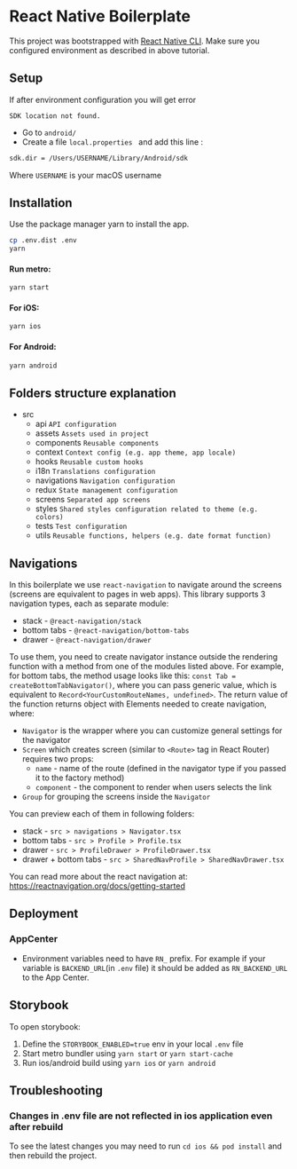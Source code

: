 # React Native Boilerplate

This project was bootstrapped with [React Native CLI](https://reactnative.dev/docs/environment-setup). Make sure you
configured environment as described in above tutorial.

## Setup

If after environment configuration you will get error

```
SDK location not found.
```

- Go to `android/ `
- Create a file `local.properties ` and add this line :

```bash
sdk.dir = /Users/USERNAME/Library/Android/sdk
```

Where `USERNAME` is your macOS username

## Installation

Use the package manager yarn to install the app.

```bash
cp .env.dist .env
yarn
```

#### Run metro:

```bash
yarn start
```

#### For iOS:

```bash
yarn ios
```

#### For Android:

```bash
yarn android
```

## Folders structure explanation

- src
  - api `API configuration`
  - assets `Assets used in project`
  - components `Reusable components`
  - context `Context config (e.g. app theme, app locale)`
  - hooks `Reusable custom hooks`
  - i18n `Translations configuration`
  - navigations `Navigation configuration`
  - redux `State management configuration`
  - screens `Separated app screens`
  - styles `Shared styles configuration related to theme (e.g. colors)`
  - tests `Test configuration`
  - utils `Reusable functions, helpers (e.g. date format function)`

## Navigations

In this boilerplate we use `react-navigation` to navigate around the screens (screens are equivalent to pages in web
apps). This library supports 3 navigation types, each as separate module:

- stack - `@react-navigation/stack`
- bottom tabs - `@react-navigation/bottom-tabs`
- drawer - `@react-navigation/drawer`

To use them, you need to create navigator instance outside the rendering function with a method from one of the modules
listed above. For example, for bottom tabs, the method usage looks like this: `const Tab = createBottomTabNavigator()`,
where you can pass generic value, which is equivalent to `Record<YourCustomRouteNames, undefined>`. The return value of
the function returns object with Elements needed to create navigation, where:

- `Navigator` is the wrapper where you can customize general settings for the navigator
- `Screen` which creates screen (similar to `<Route>` tag in React Router) requires two props:
  - `name` - name of the route (defined in the navigator type if you passed it to the factory method)
  - `component` - the component to render when users selects the link
- `Group` for grouping the screens inside the `Navigator`

You can preview each of them in following folders:

- stack - `src > navigations > Navigator.tsx`
- bottom tabs - `src > Profile > Profile.tsx`
- drawer - `src > ProfileDrawer > ProfileDrawer.tsx`
- drawer + bottom tabs - `src > SharedNavProfile > SharedNavDrawer.tsx`

You can read more about the react navigation at: https://reactnavigation.org/docs/getting-started

## Deployment

### AppCenter

- Environment variables need to have `RN_` prefix. For example if your variable is `BACKEND_URL`(in `.env` file) it
  should be added as `RN_BACKEND_URL` to the App Center.

## Storybook

To open storybook:

1. Define the `STORYBOOK_ENABLED=true` env in your local `.env` file
1. Start metro bundler using `yarn start` or `yarn start-cache`
1. Run ios/android build using `yarn ios` or `yarn android`

## Troubleshooting

### Changes in .env file are not reflected in ios application even after rebuild

To see the latest changes you may need to run `cd ios && pod install` and then rebuild the project.
